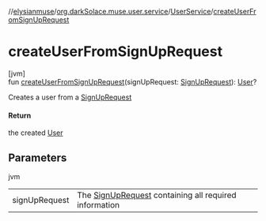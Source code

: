 //[elysianmuse](../../../index.md)/[org.darkSolace.muse.user.service](../index.md)/[UserService](index.md)/[createUserFromSignUpRequest](create-user-from-sign-up-request.md)

# createUserFromSignUpRequest

[jvm]\
fun [createUserFromSignUpRequest](create-user-from-sign-up-request.md)(signUpRequest: [SignUpRequest](../../org.darkSolace.muse.security.model/-sign-up-request/index.md)): [User](../../org.darkSolace.muse.user.model/-user/index.md)?

Creates a user from a [SignUpRequest](../../org.darkSolace.muse.security.model/-sign-up-request/index.md)

#### Return

the created [User](../../org.darkSolace.muse.user.model/-user/index.md)

## Parameters

jvm

| | |
|---|---|
| signUpRequest | The [SignUpRequest](../../org.darkSolace.muse.security.model/-sign-up-request/index.md) containing all required information |
